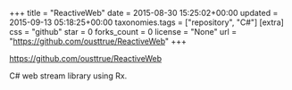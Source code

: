+++
title = "ReactiveWeb"
date = 2015-08-30 15:25:02+00:00
updated = 2015-09-13 05:18:25+00:00
taxonomies.tags = ["repository", "C#"]
[extra]
css = "github"
star = 0
forks_count = 0
license = "None"
url = "https://github.com/ousttrue/ReactiveWeb"
+++

<https://github.com/ousttrue/ReactiveWeb>

C# web stream library using Rx.
